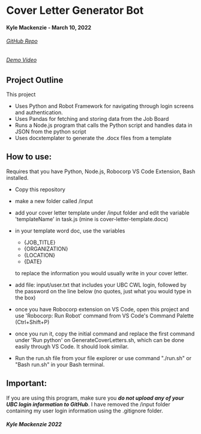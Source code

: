 # Cover Letter Generator Bot

#### Kyle Mackenzie - March 10, 2022

###### [GitHub Repo](github.com/1mackenziekyle/cover-letters)

###### [Demo Video](youtu.be/ru7st3sewzm)

## Project Outline

This project

- Uses Python and Robot Framework for navigating through login screens and authentication.
- Uses Pandas for fetching and storing data from the Job Board
- Runs a Node.js program that calls the Python script and handles data in JSON from the python script
- Uses docxtemplater to generate the .docx files from a template

## How to use:

Requires that you have Python, Node.js, Robocorp VS Code Extension, Bash installed.

- Copy this repository
- make a new folder called /input
- add your cover letter template under /input folder and edit the variable 'templateName' in task.js (mine is cover-letter-template.docx)
- in your template word doc, use the variables

  - {JOB_TITLE}
  - {ORGANIZATION}
  - {LOCATION}
  - {DATE}

  to replace the information you would usually write in your cover letter.

- add file: input/user.txt that includes your UBC CWL login, followed by the password on the line below (no quotes, just what you would type in the box)
- once you have Robocorp extension on VS Code, open this project and use 'Robocorp: Run Robot' command from VS Code's Command Palette (Ctrl+Shift+P)
- once you run it, copy the initial command and replace the first command under 'Run python' on GenerateCoverLetters.sh, which can be done easily through VS Code. It should look similar.
- Run the run.sh file from your file explorer or use command "./run.sh" or "Bash run.sh" in your Bash terminal.

## Important:

If you are using this program, make sure you **_do not upload any of your UBC login information to GitHub_**. I have removed the /input folder containing my user login information using the .gitignore folder.

##### Kyle Mackenzie 2022

